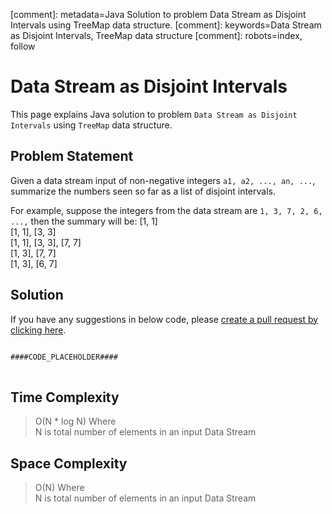[comment]: metadata=Java Solution to problem Data Stream as Disjoint Intervals using TreeMap data structure.
[comment]: keywords=Data Stream as Disjoint Intervals, TreeMap data structure
[comment]: robots=index, follow


<h1>Data Stream as Disjoint Intervals</h1>
<p>
This page explains Java solution to problem <code class="inline">Data Stream as Disjoint Intervals</code> using <code class="inline">TreeMap</code> data structure.
</p>


<h2 class="heading">Problem Statement</h2>
<p>
Given a data stream input of non-negative integers <code class="inline">a1, a2, ..., an, ...</code>, summarize the numbers seen so far as a list of disjoint intervals.
</p>
<p>
For example, suppose the integers from the data stream are <code class="inline">1, 3, 7, 2, 6, ...,</code> then the summary will be:
[1, 1]<br />
[1, 1], [3, 3]<br />
[1, 1], [3, 3], [7, 7]<br />
[1, 3], [7, 7]<br />
[1, 3], [6, 7]<br />
</p>


<h2 class="heading">Solution</h2>
If you have any suggestions in below code, please <a href="####LINK_PLACEHOLDER####" target="_blank" rel="noopener noreferrer" class="absolute">create a pull request by clicking here</a>.
<pre>
<code class="language-java">
####CODE_PLACEHOLDER####
</code>
</pre>


<h2 class="heading">Time Complexity</h2>
<blockquote>
<p>
O(N * log N) Where <br />
N is total number of elements in an input Data Stream 
</p>
</blockquote>


<h2 class="heading">Space Complexity</h2>
<blockquote>
<p>
O(N) Where <br />
N is total number of elements in an input Data Stream
</p>
</blockquote>